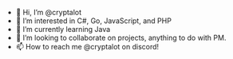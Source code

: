 - 👋 Hi, I’m @cryptalot
- 👀 I’m interested in C#, Go, JavaScript, and PHP
- 🌱 I’m currently learning Java
- 💞️ I’m looking to collaborate on projects, anything to do with PM.
- 📫 How to reach me @cryptalot on discord!
